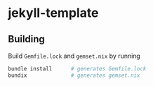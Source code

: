 # jekyll-template

## Building

Build `Gemfile.lock` and `gemset.nix` by running

```bash
bundle install      # generates Gemfile.lock
bundix              # generates gemset.nix
```
